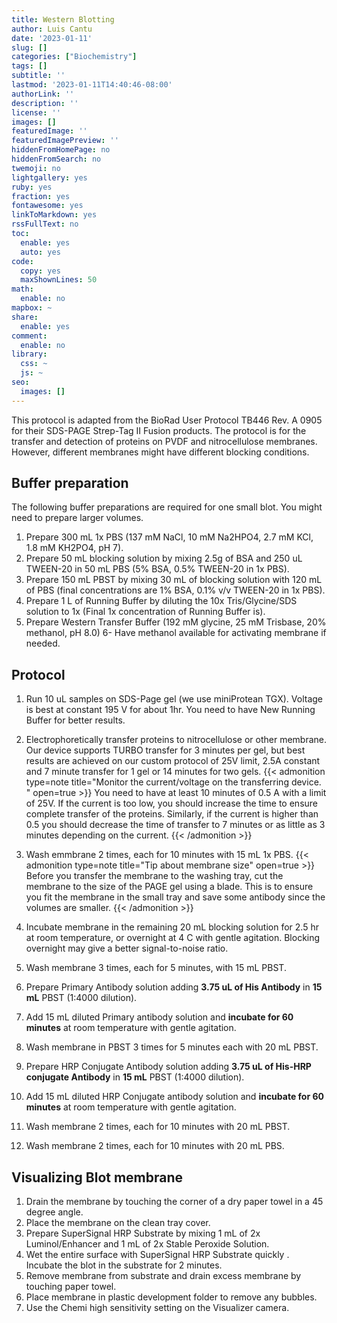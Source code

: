 ```yaml
---
title: Western Blotting
author: Luis Cantu
date: '2023-01-11'
slug: []
categories: ["Biochemistry"]
tags: []
subtitle: ''
lastmod: '2023-01-11T14:40:46-08:00'
authorLink: ''
description: ''
license: ''
images: []
featuredImage: ''
featuredImagePreview: ''
hiddenFromHomePage: no
hiddenFromSearch: no
twemoji: no
lightgallery: yes
ruby: yes
fraction: yes
fontawesome: yes
linkToMarkdown: yes
rssFullText: no
toc:
  enable: yes
  auto: yes
code:
  copy: yes
  maxShownLines: 50
math:
  enable: no
mapbox: ~
share:
  enable: yes
comment:
  enable: no
library:
  css: ~
  js: ~
seo:
  images: []
---
```

This protocol is adapted from the BioRad User Protocol TB446 Rev. A 0905 for their SDS-PAGE Strep-Tag II Fusion products. The protocol is for the transfer and detection of proteins on PVDF and nitrocellulose membranes. However, different membranes might have different blocking conditions.

## Buffer preparation
The following buffer preparations are required for one small blot. You might need to prepare larger volumes.

1. Prepare 300 mL 1x PBS (137 mM NaCl, 10 mM Na2HPO4, 2.7 mM KCl, 1.8 mM KH2PO4, pH 7).
2. Prepare 50 mL blocking solution by mixing 2.5g of BSA and 250 uL TWEEN-20 in 50 mL PBS (5% BSA, 0.5% TWEEN-20 in 1x PBS).
3. Prepare 150 mL PBST by mixing 30 mL of blocking solution with 120 mL of PBS (final concentrations are 1% BSA, 0.1% v/v TWEEN-20 in 1x PBS).
4. Prepare 1 L of Running Buffer by diluting the 10x Tris/Glycine/SDS solution to 1x (Final 1x concentration of Running Buffer is).
5. Prepare Western Transfer Buffer (192 mM glycine, 25 mM Trisbase, 20% methanol, pH 8.0)
6- Have methanol available for activating membrane if needed.

## Protocol
1. Run 10 uL samples on SDS-Page gel (we use miniProtean TGX). Voltage is best at constant 195 V for about 1hr. You need to have New Running Buffer for better results.

2. Electrophoretically transfer proteins to nitrocellulose or other membrane. Our device supports TURBO transfer for 3 minutes per gel, but best results are achieved on our custom protocol of 25V limit, 2.5A constant and 7 minute transfer for 1 gel or 14 minutes for two gels.
{{< admonition type=note title="Monitor the current/voltage on the transferring device. " open=true >}}
You need to have at least 10 minutes of 0.5 A with a limit of 25V. If the current is too low, you should increase the time to ensure complete transfer of the proteins. Similarly, if the current is higher than 0.5 you should decrease the time of transfer to 7 minutes or as little as 3 minutes depending on the current.
{{< /admonition >}}
3. Wash emmbrane 2 times, each for 10 minutes with 15 mL 1x PBS.
{{< admonition type=note title="Tip about membrane size" open=true >}}
Before you transfer the membrane to the washing tray, cut the membrane to the size of the PAGE gel using a blade. This is to ensure you fit the membrane in the small tray and save some antibody since the volumes are smaller.
{{< /admonition >}}

4. Incubate membrane in the remaining 20 mL blocking solution for 2.5 hr at room temperature, or overnight at 4 C with gentle agitation.
Blocking overnight may give a better signal-to-noise ratio.
5. Wash membrane 3 times, each for 5 minutes, with 15 mL PBST.
6. Prepare Primary Antibody solution adding **3.75 uL of His Antibody** in **15 mL** PBST (1:4000 dilution).
7. Add 15 mL diluted Primary antibody solution and **incubate for 60 minutes** at room temperature with gentle agitation.
8. Wash membrane in PBST 3 times for 5 minutes each with 20 mL PBST.
9. Prepare HRP Conjugate Antibody solution adding **3.75 uL of His-HRP conjugate Antibody** in **15 mL** PBST (1:4000 dilution).
10. Add 15 mL diluted HRP Conjugate antibody solution and **incubate for 60 minutes** at room temperature with gentle agitation.
11. Wash membrane 2 times, each for 10 minutes with 20 mL PBST.
11. Wash membrane 2 times, each for 10 minutes with 20 mL PBS.

## Visualizing Blot membrane
1. Drain the membrane by touching the corner of a dry paper towel in a 45 degree angle.
2. Place the membrane on the clean tray cover.
3. Prepare SuperSignal HRP Substrate by mixing 1 mL of 2x Luminol/Enhancer and 1 mL of 2x Stable Peroxide Solution.
4. Wet the entire surface with SuperSignal HRP Substrate quickly . Incubate the blot in the substrate for 2 minutes.
5. Remove membrane from substrate and drain excess membrane by touching paper towel.
6. Place membrane in plastic development folder to remove any bubbles.
7. Use the Chemi high sensitivity setting on the Visualizer camera.


<!--more-->
